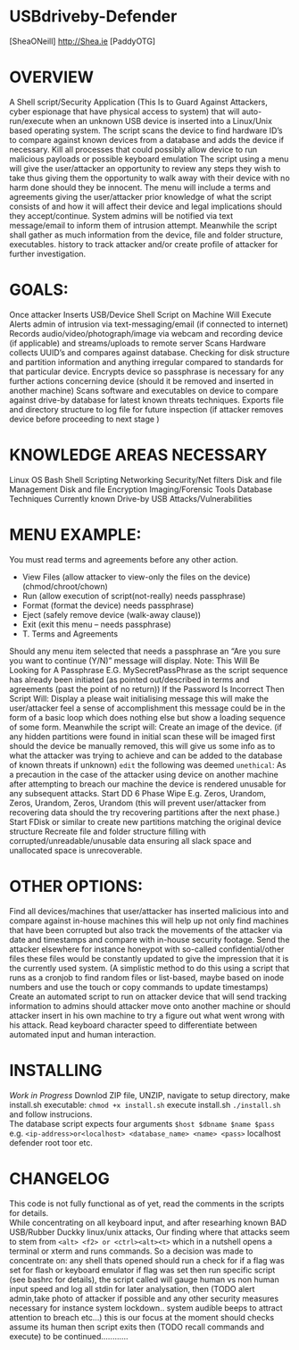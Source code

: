 # USBdriveby-Defender
[SheaONeill] http://Shea.ie [PaddyOTG] 

# OVERVIEW

A Shell script/Security Application (This Is to Guard Against Attackers, cyber espionage that have physical access to system) that will auto-run/execute when an unknown USB device is inserted into a Linux/Unix based operating system. The script scans the device to find hardware ID’s to compare against known devices from a database and adds the device if necessary. Kill all processes that could possibly allow device to run malicious payloads or possible keyboard emulation  The script using a menu will give the user/attacker an opportunity to review any steps they wish to take thus giving them the opportunity to walk away with their device with no harm done should they be innocent. The menu will include a terms and agreements giving the user/attacker prior knowledge of what the script consists of and how it will affect their device and legal implications should they accept/continue. System admins will be notified via text message/email to inform them of intrusion attempt. Meanwhile the script shall gather as much information from the device, file and folder structure, executables. history to track attacker and/or create profile of attacker  for further investigation. 

# GOALS:

Once attacker Inserts USB/Device 
Shell Script on Machine Will Execute
Alerts admin of intrusion via text-messaging/email (if connected to internet)
Records audio/video/photograph/image via webcam and recording device (if applicable) and streams/uploads to remote server
Scans Hardware collects UUID’s and compares against database. Checking for disk structure and partition information and anything irregular compared to standards for that particular device.
Encrypts device so passphrase is necessary for any further actions concerning device (should it be removed and inserted in another machine) 
Scans software and executables on device to compare against drive-by database for latest known threats techniques.
Exports file and directory structure to log file for future inspection (if attacker removes device before proceeding to next stage )

# KNOWLEDGE AREAS NECESSARY

Linux OS
Bash Shell Scripting
Networking Security/Net filters
Disk and file Management
Disk and file Encryption
Imaging/Forensic Tools
Database Techniques
Currently known Drive-by USB Attacks/Vulnerabilities 

# MENU EXAMPLE:

You must read terms and agreements before any other action.
* View Files (allow attacker to view-only the files on the device) (chmod/chroot/chown)
* Run (allow execution of script(not-really) needs passphrase)
* Format (format the device) needs passphrase)
* Eject (safely remove device (walk-away clause))
* Exit (exit this menu – needs passphrase)
* T. Terms and Agreements

Should any menu item selected that needs a passphrase an “Are you sure you want to continue (Y/N)” message will display.  Note: This Will Be Looking for A Passphrase E.G. MySecretPassPhrase as the script sequence has already been initiated (as pointed out/described in terms and agreements (past the point of no return))
If the Password Is Incorrect Then Script Will:
Display a please wait initialising message this will make the user/attacker feel a sense of accomplishment this message could be in the form of a basic loop which does nothing else but show a loading sequence of some form.
Meanwhile the script will: 
Create an image of the device. (if any hidden partitions were found in initial scan these will be imaged first should the device be manually removed, this will give us some info as to what the attacker was trying to achieve and can be added to the database of known threats if unknown)
`edit` the following was deemed `unethical`:
As a precaution in the case of the attacker using device on another machine after attempting to breach our machine the device is rendered unusable for any subsequent attacks. 
Start DD 6 Phase Wipe E.g. Zeros, Urandom, Zeros, Urandom, Zeros, Urandom (this will prevent user/attacker from recovering data should the try recovering partitions after the next phase.)
Start FDisk or similar  to create new partitions matching the original device structure 
Recreate file and folder structure filling with corrupted/unreadable/unusable data ensuring all slack space and unallocated space is unrecoverable. 


# OTHER OPTIONS:

Find all devices/machines that user/attacker has inserted malicious into and compare against in-house machines this will help up not only find machines that have been corrupted but also track the movements of the attacker via date and timestamps and compare with in-house security footage.
Send the attacker elsewhere for instance honeypot with so-called confidential/other files these files would be constantly updated to give the impression that it is the currently used system. (A simplistic method to do this using a script that runs as a cronjob to find random files or list-based, maybe based on inode numbers and use the touch or copy commands to update timestamps)
Create an automated script to run on attacker device that will send tracking information to admins should attacker move onto another machine or should attacker insert in his own machine to try a figure out what went wrong with his attack.
Read keyboard character speed to differentiate between automated input  and human interaction.   

# INSTALLING

*Work in Progress*
Downlod ZIP file, UNZIP, navigate to setup directory, make install.sh executable: `chmod +x install.sh`
execute install.sh `./install.sh` and follow instrucions.  
The database script expects four arguments `$host $dbname $name $pass` <br />
e.g. `<ip-address>or<localhost> <database_name> <name> <pass>` localhost defender root toor etc.

# CHANGELOG

This code is not fully functional as of yet, read the comments in the scripts for details. <br />
While concentrating on all keyboard input, and after researhing known  BAD USB/Rubber Duckky linux/unix attacks,
Our finding where that attacks seem to stem from `<alt> <f2> or <ctrl><alt><t>` which in a nutshell opens a terminal or 
xterm and runs commands. 
So a decision was made to concentrate on: any shell thats opened should run a check for if  a flag was set for flash or keyboard emulator
if flag was set then run specific script  (see bashrc for details), the script called will gauge human vs non human input speed
and log all stdin for later analysation, then (TODO alert admin,take photo of attacker if possible and any other security measures
necessary for instance system lockdown.. system audible beeps to attract attention to breach etc...)
this is our focus at the moment 
should checks assume its human  then script exits then (TODO recall commands and execute)
to be continued............
 
